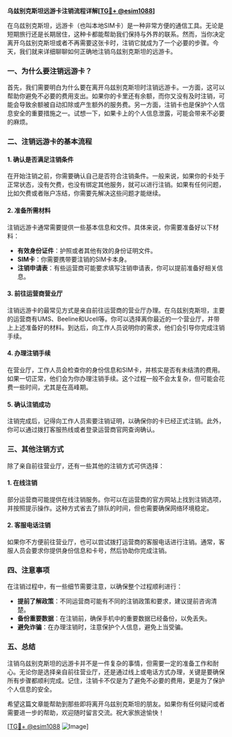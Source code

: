 **乌兹别克斯坦远游卡注销流程详解[[TG💪+ @esim1088](https://t.me/s/esim1088)]**

在乌兹别克斯坦，远游卡（也叫本地SIM卡）是一种非常方便的通信工具。无论是短期旅行还是长期居住，这种卡都能帮助我们保持与外界的联系。然而，当你决定离开乌兹别克斯坦或者不再需要这张卡时，注销它就成为了一个必要的步骤。今天，我们就来详细聊聊如何正确地注销乌兹别克斯坦的远游卡。

### 一、为什么要注销远游卡？

首先，我们需要明白为什么要在离开乌兹别克斯坦时注销远游卡。一方面，这可以帮助你避免不必要的费用支出。如果你的卡里还有余额，而你又没有及时注销，可能会导致余额被自动扣除或产生额外的服务费。另一方面，注销卡也是保护个人信息安全的重要措施之一。试想一下，如果卡上的个人信息泄露，可能会带来不必要的麻烦。

### 二、注销远游卡的基本流程

#### 1. 确认是否满足注销条件
在开始注销之前，你需要确认自己是否符合注销条件。一般来说，如果你的卡处于正常状态，没有欠费，也没有绑定其他服务，就可以进行注销。如果有任何问题，比如欠费或者账户冻结，你需要先解决这些问题才能继续。

#### 2. 准备所需材料
注销远游卡通常需要提供一些基本信息和文件。具体来说，你需要准备好以下材料：
- **有效身份证件**：护照或者其他有效的身份证明文件。
- **SIM卡**：你需要携带要注销的SIM卡本身。
- **注销申请表**：有些运营商可能要求填写注销申请表，你可以提前准备好相关信息。

#### 3. 前往运营商营业厅
注销远游卡的最常见方式是亲自前往运营商的营业厅办理。在乌兹别克斯坦，主要的运营商有UMS、Beeline和Ucell等。你可以选择离你最近的一个营业厅，并带上上述准备好的材料。到达后，向工作人员说明你的需求，他们会引导你完成注销手续。

#### 4. 办理注销手续
在营业厅，工作人员会检查你的身份信息和SIM卡，并核实是否有未结清的费用。如果一切正常，他们会为你办理注销手续。这个过程一般不会太复杂，但可能会花费一些时间，尤其是在高峰期。

#### 5. 确认注销成功
注销完成后，记得向工作人员索要注销证明，以确保你的卡已经正式注销。此外，你可以通过拨打客服热线或者登录运营商官网查询确认。

### 三、其他注销方式

除了亲自前往营业厅，还有一些其他的注销方式可供选择：

#### 1. 在线注销
部分运营商可能提供在线注销服务。你可以在运营商的官方网站上找到注销选项，并按照提示操作。这种方式省去了排队的时间，但也需要确保网络环境稳定。

#### 2. 客服电话注销
如果你不方便前往营业厅，也可以尝试拨打运营商的客服电话进行注销。通常，客服人员会要求你提供身份信息和卡号，然后协助你完成注销。

### 四、注意事项

在注销过程中，有一些细节需要注意，以确保整个过程顺利进行：
- **提前了解政策**：不同运营商可能有不同的注销政策和要求，建议提前咨询清楚。
- **备份重要数据**：在注销前，确保手机中的重要数据已经备份，以免丢失。
- **避免诈骗**：在办理注销时，注意保护个人信息，避免上当受骗。

### 五、总结

注销乌兹别克斯坦的远游卡并不是一件复杂的事情，但需要一定的准备工作和耐心。无论你是选择亲自前往营业厅，还是通过线上或电话方式办理，关键是要确保所有步骤都顺利完成。记住，注销卡不仅是为了避免不必要的费用，更是为了保护个人信息的安全。

希望这篇文章能帮助到那些即将离开乌兹别克斯坦的朋友。如果你有任何疑问或者需要进一步的帮助，欢迎随时留言交流。祝大家旅途愉快！

[[TG💪+ @esim1088](https://t.me/s/esim1088) ![Image](https://i.postimg.cc/4NQfJmqS/Snipaste-2025-05-13-00-14-12.png)]